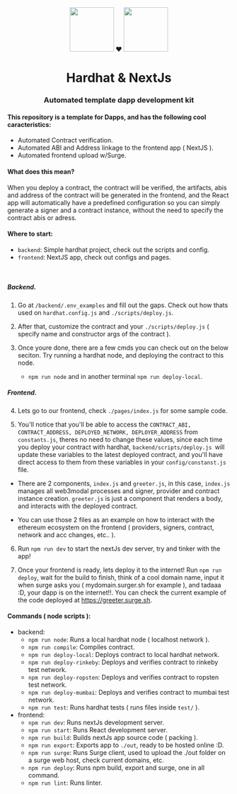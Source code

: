 <div align="center">
    <img width="100" src="https://i.imgur.com/V0ZiJwf.png">
     ❤️
    <img width="100" src="https://i.imgur.com/myiyZs9.png">

# Hardhat & NextJs
### Automated template dapp development kit
</div>

#### This repository is a template for Dapps, and has the following cool caracteristics:

- Automated Contract verification.
- Automated ABI and Address linkage to the frontend app ( NextJS ).
- Automated frontend upload w/Surge.

#### What does this mean?

When you deploy a contract, the contract will be verified, the artifacts, abis and address of the contract will be generated in the frontend, and the React app will automatically have a predefined configuration so you can simply generate a signer and a contract instance, without the need to specify the contract abis or adress.


#### Where to start:

- `backend`: Simple hardhat project, check out the scripts and config.
- `frontend`: NextJS app, check out configs and pages.

<br>

##### Backend.
1. Go at `/backend/.env_examples` and fill out the gaps.
Check out how thats used on `hardhat.config.js` and `./scripts/deploy.js`.


2. After that, customize the contract and your `./scripts/deploy.js` ( specify name and constructor args of the contract ).

3. Once youre done, there are a few cmds you can check out on the below seciton. Try running a hardhat node, and deploying the contract to this node.
    - `npm run node` and in another terminal `npm run deploy-local`.

##### Frontend.
4. Lets go to our frontend, check `./pages/index.js` for some sample code.

5.  You'll notice that you'll be able to access the `CONTRACT_ABI, CONTRACT_ADDRESS, DEPLOYED_NETWORK, DEPLOYER_ADDRESS` from `constants.js`, theres no need to change these values, since each time you deploy your contract with hardhat, `backend/scripts/deploy.js `will update these variables to the latest deployed contract, and you'll have direct access to them from these variables in your `config/constanst.js` file.

  - There are 2 components, `index.js` and `greeter.js`, in this case, `index.js` manages all web3modal processes and signer, provider and contract instance creation. `greeter.js` is just a component that renders a body, and interacts with the deployed contract.

  - You can use those 2 files as an example on how to interact with the ethereum ecosystem on the frontend ( providers, signers, contract, network and acc changes, etc.. ).

6. Run `npm run dev` to start the nextJs dev server, try and tinker with the app!

7. Once your frontend is ready, lets deploy it to the internet! Run `npm run deploy`, wait for the build to finish, think of a cool domain name, input it when surge asks you ( mydomain.surger.sh for example ), and tadaaa :D, your dapp is on the internet!!. You can check the current example of the code deployed at https://greeter.surge.sh.


#### Commands ( node scripts ):
- backend:
    - `npm run node`: Runs a local hardhat node ( localhost network ).
    - `npm run compile`: Compiles contract.
    - `npm run deploy-local`: Deploys contract to local hardhat network.
    - `npm run deploy-rinkeby`: Deploys and verifies contract to rinkeby test network.
    - `npm run deploy-ropsten`: Deploys and verifies contract to ropsten test network.
    - `npm run deploy-mumbai`: Deploys and verifies contract to mumbai test network.
    - `npm run test`: Runs hardhat tests ( runs files inside `test/` ).
- frontend:
    - `npm run dev`: Runs nextJs development server.
    - `npm run start`: Runs React development server.
    - `npm run build`: Builds nextJs app source code ( packing ).
    - `npm run export`: Exports app to `./out`, ready to be hosted online :D.
    - `npm run surge`: Runs Surge client, used to upload the ./out folder on a surge web host, check current domains, etc.
    - `npm run deploy`: Runs npm build, export and surge, one in all command.
    - `npm run lint`: Runs linter.